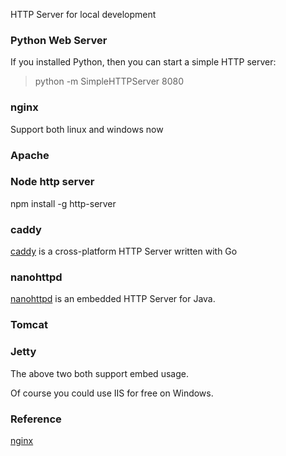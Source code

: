 HTTP Server for local development

### Python Web Server
If you installed Python, then you can start a simple HTTP server:

> python -m SimpleHTTPServer 8080


### nginx  
Support both linux and windows now


### Apache


### Node http server
npm install -g http-server

### caddy
[caddy](https://caddyserver.com/) is a cross-platform HTTP Server written with Go


### nanohttpd
[nanohttpd](https://github.com/NanoHttpd/nanohttpd) is an embedded HTTP Server for Java.


### Tomcat


### Jetty

The above two both support embed usage.


Of course you could use IIS for free on Windows.

### Reference
[nginx](http://nginx.org/en/docs/windows.html)




